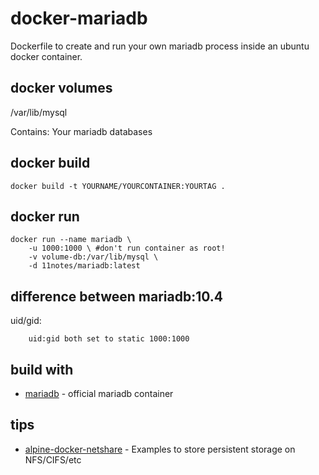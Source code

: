 # docker-mariadb

Dockerfile to create and run your own mariadb process inside an ubuntu docker container.

## docker volumes

/var/lib/mysql

Contains: Your mariadb databases

## docker build
```shell
docker build -t YOURNAME/YOURCONTAINER:YOURTAG .
```
## docker run
```shell
docker run --name mariadb \
    -u 1000:1000 \ #don't run container as root!
    -v volume-db:/var/lib/mysql \
    -d 11notes/mariadb:latest
```

## difference between mariadb:10.4

uid/gid:

```shell
    uid:gid both set to static 1000:1000
```

## build with

* [mariadb](https://github.com/docker-library/mariadb/blob/7384b25a0196d8a7e62173781df5a5bed1eb88d2/10.4/Dockerfile) - official mariadb container

## tips

* [alpine-docker-netshare](https://github.com/11notes/alpine-docker-netshare) - Examples to store persistent storage on NFS/CIFS/etc